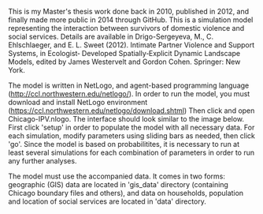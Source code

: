This is my Master's thesis work done back in 2010, published in 2012,  and finally made more public in 2014 through GitHub.
This is a simulation model representing the interaction between survivors of domestic violence and social services.
Details are available in Drigo-Sergeyeva, M., C. Ehlschlaeger, and E. L. Sweet (2012). Intimate Partner Violence and Support Systems, in Ecologist‐ Developed Spatially‐Explicit Dynamic Landscape Models, edited by James Westervelt and Gordon Cohen. Springer: New York.

The model is written in NetLogo, and agent-based programming language (http://ccl.northwestern.edu/netlogo/). 
In order to run the model, you must download and install NetLogo environment (https://ccl.northwestern.edu/netlogo/download.shtml)
Then click and open Chicago-IPV.nlogo. The interface should look similar to the image below. First click 'setup' in order to populate the model
with all necessary data. For each simulation, modify parameters using sliding bars as needed, then click 'go'. Since the model is based on probabilitites,
it is necessary to run at least several simulations for each combination of parameters in order to run any further analyses. 

The model must use the accompanied data. It comes in two forms: geographic (GIS) data are located in 'gis_data' directory (containing Chicago boundary files and others), and data on households, population and location of social services are located in 'data' directory. 



